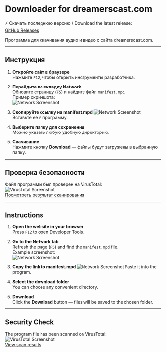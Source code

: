 # Downloader for dreamerscast.com

⚡ Скачать последнюю версию / Download the latest release:  
[GitHub Releases](https://github.com/AlexDreamcast/Downloader-for-dreamerscast.com/releases/tag/Publish)

Программа для скачивания аудио и видео с сайта dreamerscast.com.

---

## Инструкция

1. **Откройте сайт в браузере**  
   Нажмите `F12`, чтобы открыть инструменты разработчика.  

2. **Перейдите во вкладку Network**  
   Обновите страницу (`F5`) и найдите файл `manifest.mpd`.  
   Пример скриншота:  
   ![Network Screenshot](https://i.imgur.com/BxzImAd.png)

3. **Скопируйте ссылку на manifest.mpd**
    ![Network Screenshot](https://i.imgur.com/rvOvcgo.png)
    Вставьте её в программу.  

5. **Выберите папку для сохранения**  
   Можно указать любую удобную директорию.  

6. **Скачивание**  
   Нажмите кнопку **Download** — файлы будут загружены в выбранную папку.

---

## Проверка безопасности

Файл программы был проверен на VirusTotal:  
![VirusTotal Screenshot](https://i.imgur.com/2gDsPrQ.png)  
[Посмотреть результат сканирования](https://www.virustotal.com/gui/file/ea9727c1e5ddc302fed7a2de616ec9ceaf96e9e8aee14923b00f8a412a84bef0)

---

## Instructions

1. **Open the website in your browser**  
   Press `F12` to open Developer Tools.  

2. **Go to the Network tab**  
   Refresh the page (`F5`) and find the `manifest.mpd` file.  
   Example screenshot:  
   ![Network Screenshot](https://i.imgur.com/BxzImAd.png)

3. **Copy the link to manifest.mpd**
   ![Network Screenshot](https://i.imgur.com/rvOvcgo.png)
   Paste it into the program.  

5. **Select the download folder**  
   You can choose any convenient directory.  

6. **Download**  
   Click the **Download** button — files will be saved to the chosen folder.

---

## Security Check

The program file has been scanned on VirusTotal:  
![VirusTotal Screenshot](https://i.imgur.com/2gDsPrQ.png)  
[View scan results](https://www.virustotal.com/gui/file/ea9727c1e5ddc302fed7a2de616ec9ceaf96e9e8aee14923b00f8a412a84bef0)
